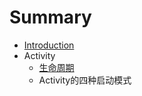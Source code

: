 # Summary

* [Introduction](README.md)
* Activity
   * [生命周期](sheng_ming_zhou_qi.md)
   * Activity的四种启动模式

